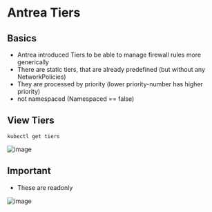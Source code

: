 # Antrea Tiers 

## Basics 

  * Antrea introduced Tiers to be able to manage firewall rules more generically
  * There are static tiers, that are already predefined (but without any NetworkPolicies)
  * They are processed by priority (lower priority-number has higher priority)
  * not namespaced (Namespaced == false)

## View Tiers 

```
kubectl get tiers 
```

![image](https://github.com/jmetzger/training-kubernetes-networking/assets/1933318/fbcd36b2-0144-44c9-9ec5-0c65cc3ebd1b)


## Important 

  * These are readonly

![image](https://github.com/jmetzger/training-kubernetes-networking/assets/1933318/9c67296b-3992-404e-ab2a-6b6f9a3c0273)
